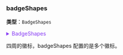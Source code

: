 ### badgeShapes

**类型**：`BadgeShapes`

<details>
  <summary style="color: #873bf4; cursor: pointer;">
    BadgeShapes
  </summary>

```ts
type BadgeShapes = {
  /** 徽标的背景颜色 */
  color?: string;
  /** 徽标背景颜色的色板，未设置 color 时生效 */
  palette?: string[];
  /** 徽标上文本的颜色 */
  textColor?: string;
  /** 单个徽标的样式配置，优先级高于上面的配置 */
  [key: number]: ShapeStyle & {
    /** 该徽标的位置，支持的取值见下文 */
    position?: IBadgePosition;
    /** 该徽标的背景色 */
    color?: string;
    /** 该徽标的文本色 */
    textColor?: string;
  };
};
```

<embed src="./DataBadgePosition.zh.md"></embed>

</details>

四周的徽标，badgeShapes 配置的是多个徽标。
